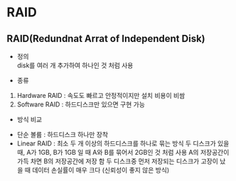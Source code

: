 RAID
====================================
RAID(Redundnat Arrat of Independent Disk)
------------------------------------

* 정의   
disk를 여러 개 추가하여 하나인 것 처럼 사용

* 종류   
1. Hardware RAID : 속도도 빠르고 안정적이지만 설치 비용이 비쌈
2. Software RAID : 하드디스크만 있으면 구현 가능

* 방식 비교   
- 단순 볼륨 : 하드디스크 하나만 장착   
- Linear RAID : 최소 두 개 이상의 하드디스크를 하나로 묶는 방식
두 디스크가 있을 때, A가 1GB, B가 1GB 일 때 A와 B를 묶어서 2GB인 것 처럼 사용
A의 저장공간이 가득 차면 B의 저장공간에 저장 함
두 디스크중 먼저 저장되는 디스크가 고장이 났을 때 데이터 손실률이 매우 크다
(신뢰성이 좋지 않은 방식) 

